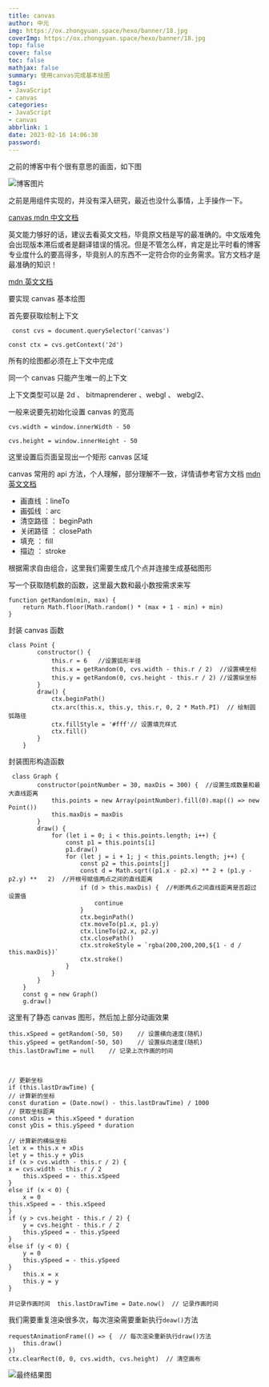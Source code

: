 ```yaml
---
title: canvas
author: 中元
img: https://ox.zhongyuan.space/hexo/banner/18.jpg
coverImg: https://ox.zhongyuan.space/hexo/banner/18.jpg
top: false
cover: false
toc: false
mathjax: false
summary: 使用canvas完成基本绘图
tags: 
- JavaScript
- canvas
categories: 
- JavaScript
- canvas
abbrlink: 1
date: 2023-02-16 14:06:30
password:
---
```


之前的博客中有个很有意思的画面，如下图

![博客图片](https://ox.zhongyuan.space/hexo/articleIllustrations/canvas/0.jpg)

之前是用组件实现的，并没有深入研究，最近也没什么事情，上手操作一下。

[canvas mdn 中文文档](https://developer.mozilla.org/zh-CN/docs/Glossary/API)

英文能力够好的话，建议去看英文文档，毕竟原文档是写的最准确的。中文版难免会出现版本滞后或者是翻译错误的情况。但是不管怎么样，肯定是比平时看的博客专业度什么的要高得多，毕竟别人的东西不一定符合你的业务需求。官方文档才是最准确的知识！

[mdn 英文文档](https://developer.mozilla.org/en-US/docs/Glossary/API)

要实现 canvas 基本绘图

首先要获取绘制上下文

` const cvs = document.querySelector('canvas')`

`const ctx = cvs.getContext('2d')`

所有的绘图都必须在上下文中完成

同一个 canvas 只能产生唯一的上下文

上下文类型可以是 2d 、 bitmaprenderer 、webgl 、 webgl2、

一般来说要先初始化设置 canvas 的宽高

`cvs.width = window.innerWidth - 50`

`cvs.height = window.innerHeight - 50`

这里设置后页面呈现出一个矩形 canvas 区域

canvas 常用的 api 方法，个人理解，部分理解不一致，详情请参考官方文档 [mdn 英文文档](https://developer.mozilla.org/en-US/docs/Glossary/API)

- 画直线 ：lineTo
- 画弧线 ：arc
- 清空路径 ： beginPath
- 关闭路径 ： closePath
- 填充 ： fill
- 描边 ： stroke

根据需求自由组合，这里我们需要生成几个点并连接生成基础图形

写一个获取随机数的函数，这里最大数和最小数按需求来写

    function getRandom(min, max) {
        return Math.floor(Math.random() * (max + 1 - min) + min)
    }

封装 canvas 函数

    class Point {
            constructor() {
                this.r = 6   //设置弧形半径
                this.x = getRandom(0, cvs.width - this.r / 2)  //设置横坐标
                this.y = getRandom(0, cvs.height - this.r / 2) //设置纵坐标
            }
            draw() {
                ctx.beginPath()
                ctx.arc(this.x, this.y, this.r, 0, 2 * Math.PI)  // 绘制圆弧路径
                ctx.fillStyle = '#fff'// 设置填充样式
                ctx.fill()
            }
        }

封装图形构造函数

     class Graph {
            constructor(pointNumber = 30, maxDis = 300) {  //设置生成数量和最大直线距离
                this.points = new Array(pointNumber).fill(0).map(() => new Point())
                this.maxDis = maxDis
            }
            draw() {
                for (let i = 0; i < this.points.length; i++) {
                    const p1 = this.points[i]
                    p1.draw()
                    for (let j = i + 1; j < this.points.length; j++) {
                        const p2 = this.points[j]
                        const d = Math.sqrt((p1.x - p2.x) ** 2 + (p1.y - p2.y) **   2)  //开根号赋值两点之间的直线距离
                        if (d > this.maxDis) {  //判断两点之间直线距离是否超过设置值
                            continue
                        }
                        ctx.beginPath()
                        ctx.moveTo(p1.x, p1.y)
                        ctx.lineTo(p2.x, p2.y)
                        ctx.closePath()
                        ctx.strokeStyle = `rgba(200,200,200,${1 - d / this.maxDis})`
                        ctx.stroke()
                    }
                }
            }
        }
        const g = new Graph()
        g.draw()

这里有了静态 canvas 图形，然后加上部分动画效果

    this.xSpeed = getRandom(-50, 50)    // 设置横向速度(随机)
    this.ySpeed = getRandom(-50, 50)    // 设置纵向速度(随机)
    this.lastDrawTime = null    // 记录上次作画的时间



    // 更新坐标
    if (this.lastDrawTime) {
    // 计算新的坐标
    const duration = (Date.now() - this.lastDrawTime) / 1000
    // 获取坐标距离
    const xDis = this.xSpeed * duration
    const yDis = this.ySpeed * duration

    // 计算新的横纵坐标
    let x = this.x + xDis
    let y = this.y + yDis
    if (x > cvs.width - this.r / 2) {
    x = cvs.width - this.r / 2
        this.xSpeed = - this.xSpeed
    }
    else if (x < 0) {
        x = 0
    this.xSpeed = - this.xSpeed
    }
    if (y > cvs.height - this.r / 2) {
        y = cvs.height - this.r / 2
        this.ySpeed = - this.ySpeed
    }
    else if (y < 0) {
        y = 0
        this.ySpeed = - this.ySpeed
    }
        this.x = x
        this.y = y
    }

`并记录作画时间  this.lastDrawTime = Date.now()  // 记录作画时间`

我们需要重复渲染很多次，每次渲染需要重新执行`deaw()`方法


    requestAnimationFrame(() => {  // 每次渲染重新执行draw()方法
        this.draw()
    })
    ctx.clearRect(0, 0, cvs.width, cvs.height)  // 清空画布


![最终结果图](https://ox.zhongyuan.space/hexo/articleIllustrations/canvas/1.jpg)
